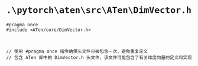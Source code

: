 # `.\pytorch\aten\src\ATen\DimVector.h`

```
#pragma once
#include <ATen/core/DimVector.h>



// 使用 #pragma once 指令确保头文件只被包含一次，避免重复定义
// 包含 ATen 库中的 DimVector.h 头文件，该文件可能包含了有关维度向量的定义和实现
```
